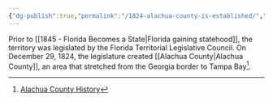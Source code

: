 ```yaml
---
{"dg-publish":true,"permalink":"/1824-alachua-county-is-established/","noteIcon":"1","created":"","updated":""}
---
```


Prior to [[1845 - Florida Becomes a State\|Florida gaining statehood]], the territory was legislated by the Florida Territorial Legislative Council. On December 29, 1824, the legislature created [[Alachua County\|Alachua County]], an area that stretched from the Georgia border to Tampa Bay[^1]. 

[^1]: [Alachua County History](https://alachuacounty.us/govt/pages/alachuacountyhistory.aspx#:~:text=Originally%20part%20of%20the%20Arredondo,Georgia%20border%20to%20Tampa%20Bay)
